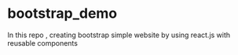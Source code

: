 # bootstrap_demo
In this repo , creating bootstrap simple website by using react.js with reusable components
